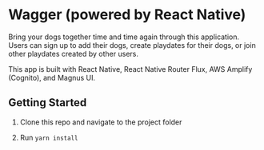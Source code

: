 # Wagger (powered by React Native)

Bring your dogs together time and time again through this application. Users can sign up to add their dogs, create playdates for their dogs, or join other playdates created by other users.

This app is built with React Native, React Native Router Flux, AWS Amplify (Cognito), and Magnus UI.

## Getting Started

1. Clone this repo and navigate to the project folder

2. Run `yarn install`

